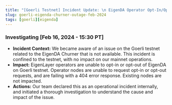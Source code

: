 ```yaml
---
title: "[Goerli Testnet] Incident Update: \n EigenDA Operator Opt-In/Opt-Out Churner function impacted on Goerli testnet"
slug: goerli-eigenda-churner-outage-feb-2024
tags: [goerli][eigenda]
---
```


### Investigating [Feb 16, 2024 - 15:30 PT]

- **Incident Context:** We became aware of an issue on the Goerli testnet related to the EigenDA Churner that is not available. This incident is confined to the testnet, with no impact on our mainnet operations.
- **Impact:** EigenLayer operators are unable to opt-in or opt-out of EigenDA on Goerli testnet. Operator nodes are unable to request opt-in or opt-out requests, and are failing with a 404 error response. Existing nodes are not impacted.
- **Actions:** Our team declared this as an operational incident internally, and initiated a thorough investigation to understand the cause and impact of the issue.
